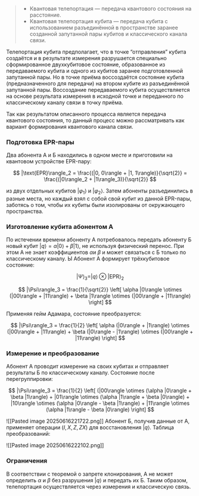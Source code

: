 
> - Квантовая телепортация — передача квантового состояния на расстояние.
> - Квантовая телепортация кубита — передача кубита с использованием разъединённой в пространстве заранее созданной запутанной пары кубитов и классического канала связи.

Телепортация кубита предполагает, что в точке “отправления” кубита создаётся и в результате измерения разрушается специально сформированное двухкубитовое состояние, образованное из передаваемого кубита и одного из кубитов заранее подготовленной запутанной пары. Но в точке приёма воссоздаётся состояние кубита (предназначенного для передачи) на втором кубите из разъединённой запутанной пары. Воссоздание передаваемого кубита осуществляется на основе результата измерения в исходной точке и переданного по классическому каналу связи в точку приёма.

Так как результатом описанного процесса является передача квантового состояния, то данный процесс можно рассматривать как вариант формирования квантового канала связи.

### Подготовка EPR-пары

Два абонента А и Б находились в одном месте и приготовили на квантовом устройстве EPR-пару:

$$ |\text{EPR}\rangle_2 = \frac{(|0, 0\rangle + |1, 1\rangle)}{\sqrt{2}} = \frac{(|0\rangle_2 + |1\rangle_3)}{\sqrt{2}} $$

из двух отдельных кубитов $|\varphi_1\rangle$ и $|\varphi_2\rangle$. Затем абоненты разъединились в разные места, но каждый взял с собой свой кубит из данной EPR-пары, заботясь о том, чтобы их кубиты были изолированы от окружающего пространства.

### Изготовление кубита абонентом А

По истечении времени абоненту А потребовалось передать абоненту Б новый кубит $|q\rangle = \alpha |0\rangle + \beta |1\rangle$, не используя физический перенос. При этом А не знает коэффициентов $\alpha$и $\beta$ и может связаться с Б только по классическому каналу.
Ы
Абонент А формирует трёхкубитовое состояние:

$$ |\Psi\rangle_3 = |q\rangle \otimes |\text{EPR}\rangle_2 $$

$$ |\Psi\rangle_3 = \frac{1}{\sqrt{2}} \left[ \alpha |0\rangle \otimes (|00\rangle + |11\rangle) + \beta |1\rangle \otimes (|00\rangle + |11\rangle) \right] $$

Применяя гейм Адамара, состояние преобразуется:

$$ |\Psi\rangle_3 = \frac{1}{2} \left[ \alpha (|0\rangle + |1\rangle) \otimes (|00\rangle + |11\rangle) + \beta (|0\rangle - |1\rangle) \otimes (|00\rangle + |11\rangle) \right] $$

### Измерение и преобразование

Абонент А проводит измерение на своих кубитах и отправляет результаты Б по классическому каналу. Состояние после перегруппировки:

$$ |\Psi\rangle_3 = \frac{1}{2} \left[ (|00\rangle \otimes (\alpha |0\rangle + \beta |1\rangle) + |01\rangle \otimes (\alpha |1\rangle + \beta |0\rangle) + |10\rangle \otimes (\alpha |0\rangle - \beta |1\rangle) + |11\rangle \otimes (\alpha |1\rangle - \beta |0\rangle) \right] $$

![[Pasted image 20250616221722.png]]
Абонент Б, получив данные от А, применяет операции $(I, X, Z, ZX)$ для восстановления $|q\rangle$. Таблица преобразований:

![[Pasted image 20250616222102.png]]
### Ограничения

В соответствии с теоремой о запрете клонирования, А не может определить $\alpha$ и $\beta$ без разрушения $|q\rangle$ и передать их Б. Таким образом, телепортация осуществляется через измерения и классическую связь.

